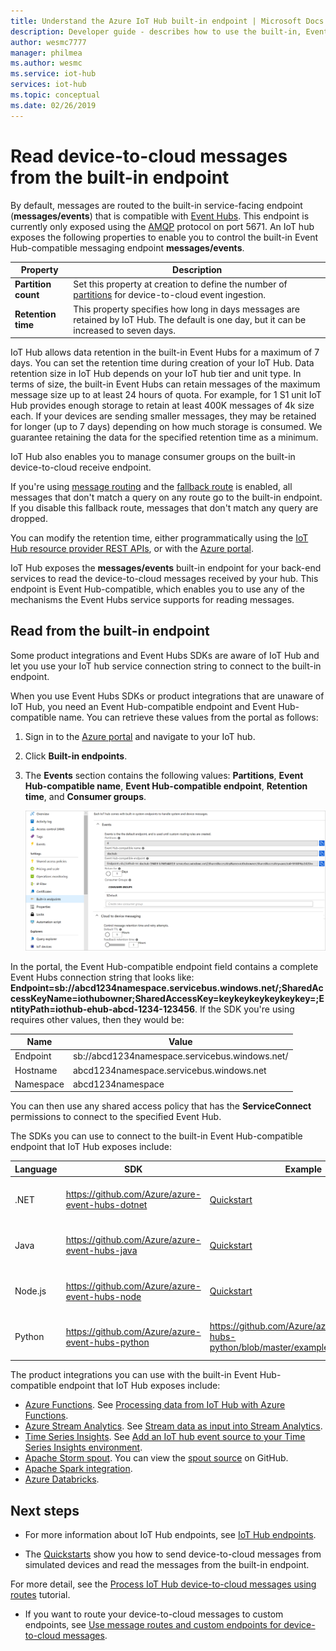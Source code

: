 ```yaml
---
title: Understand the Azure IoT Hub built-in endpoint | Microsoft Docs
description: Developer guide - describes how to use the built-in, Event Hub-compatible endpoint to read device-to-cloud messages.
author: wesmc7777
manager: philmea
ms.author: wesmc
ms.service: iot-hub
services: iot-hub
ms.topic: conceptual
ms.date: 02/26/2019
---
```


# Read device-to-cloud messages from the built-in endpoint

By default, messages are routed to the built-in service-facing endpoint (**messages/events**) that is compatible with [Event Hubs](https://azure.microsoft.com/documentation/services/event-hubs/). This endpoint is currently only exposed using the [AMQP](https://www.amqp.org/) protocol on port 5671. An IoT hub exposes the following properties to enable you to control the built-in Event Hub-compatible messaging endpoint **messages/events**.

| Property            | Description |
| ------------------- | ----------- |
| **Partition count** | Set this property at creation to define the number of [partitions](../event-hubs/event-hubs-features.md#partitions) for device-to-cloud event ingestion. |
| **Retention time**  | This property specifies how long in days messages are retained by IoT Hub. The default is one day, but it can be increased to seven days. |

IoT Hub allows data retention in the built-in Event Hubs for a maximum of 7 days. You can set the retention time during creation of your IoT Hub. Data retention size in IoT Hub depends on your IoT hub tier and unit type. In terms of size, the built-in Event Hubs can retain messages of the maximum message size up to at least 24 hours of quota. For example, for 1 S1 unit IoT Hub provides enough storage to retain at least 400K messages of 4k size each. If your devices are sending smaller messages, they may be retained for longer (up to 7 days) depending on how much storage is consumed. We guarantee retaining the data for the specified retention time as a minimum.

IoT Hub also enables you to manage consumer groups on the built-in device-to-cloud receive endpoint.

If you're using [message routing](iot-hub-devguide-messages-d2c.md) and the [fallback route](iot-hub-devguide-messages-d2c.md#fallback-route) is enabled, all messages that don't match a query on any route go to the built-in endpoint. If you disable this fallback route, messages that don't match any query are dropped.

You can modify the retention time, either programmatically using the [IoT Hub resource provider REST APIs](/rest/api/iothub/iothubresource), or with the [Azure portal](https://portal.azure.com).

IoT Hub exposes the **messages/events** built-in endpoint for your back-end services to read the device-to-cloud messages received by your hub. This endpoint is Event Hub-compatible, which enables you to use any of the mechanisms the Event Hubs service supports for reading messages.

## Read from the built-in endpoint

Some product integrations and Event Hubs SDKs are aware of IoT Hub and let you use your IoT hub service connection string to connect to the built-in endpoint.

When you use Event Hubs SDKs or product integrations that are unaware of IoT Hub, you need an Event Hub-compatible endpoint and Event Hub-compatible name. You can retrieve these values from the portal as follows:

1. Sign in to the [Azure portal](https://portal.azure.com) and navigate to your IoT hub.

2. Click **Built-in endpoints**.

3. The **Events** section contains the following values: **Partitions**, **Event Hub-compatible name**, **Event Hub-compatible endpoint**, **Retention time**, and **Consumer groups**.

    ![Device-to-cloud settings](./media/iot-hub-devguide-messages-read-builtin/eventhubcompatible.png)

In the portal, the Event Hub-compatible endpoint field contains a complete Event Hubs connection string that looks like: **Endpoint=sb://abcd1234namespace.servicebus.windows.net/;SharedAccessKeyName=iothubowner;SharedAccessKey=keykeykeykeykeykey=;EntityPath=iothub-ehub-abcd-1234-123456**. If the SDK you're using requires other values, then they would be:

| Name | Value |
| ---- | ----- |
| Endpoint | sb://abcd1234namespace.servicebus.windows.net/ |
| Hostname | abcd1234namespace.servicebus.windows.net |
| Namespace | abcd1234namespace |

You can then use any shared access policy that has the **ServiceConnect** permissions to connect to the specified Event Hub.

The SDKs you can use to connect to the built-in Event Hub-compatible endpoint that IoT Hub exposes include:

| Language | SDK | Example | Notes |
| -------- | --- | ------ | ----- |
| .NET | https://github.com/Azure/azure-event-hubs-dotnet | [Quickstart](quickstart-send-telemetry-dotnet.md) | Uses Event Hubs-compatible information |
 Java | https://github.com/Azure/azure-event-hubs-java | [Quickstart](quickstart-send-telemetry-java.md) | Uses Event Hubs-compatible information |
| Node.js | https://github.com/Azure/azure-event-hubs-node | [Quickstart](quickstart-send-telemetry-node.md) | Uses IoT Hub connection string |
| Python | https://github.com/Azure/azure-event-hubs-python | https://github.com/Azure/azure-event-hubs-python/blob/master/examples/iothub_recv.py | Uses IoT Hub connection string |

The product integrations you can use with the built-in Event Hub-compatible endpoint that IoT Hub exposes include:

* [Azure Functions](https://docs.microsoft.com/azure/azure-functions/). See [Processing data from IoT Hub with Azure Functions](https://azure.microsoft.com/resources/samples/functions-js-iot-hub-processing/).
* [Azure Stream Analytics](https://docs.microsoft.com/azure/stream-analytics/). See [Stream data as input into Stream Analytics](../stream-analytics/stream-analytics-define-inputs.md#stream-data-from-iot-hub).
* [Time Series Insights](https://docs.microsoft.com/azure/time-series-insights/). See [Add an IoT hub event source to your Time Series Insights environment](../time-series-insights/time-series-insights-how-to-add-an-event-source-iothub.md).
* [Apache Storm spout](../hdinsight/storm/apache-storm-develop-csharp-event-hub-topology.md). You can view the [spout source](https://github.com/apache/storm/tree/master/external/storm-eventhubs) on GitHub.
* [Apache Spark integration](../hdinsight/spark/apache-spark-eventhub-streaming.md).
* [Azure Databricks](https://docs.microsoft.com/azure/azure-databricks/).

## Next steps

* For more information about IoT Hub endpoints, see [IoT Hub endpoints](iot-hub-devguide-endpoints.md).

* The [Quickstarts](quickstart-send-telemetry-node.md) show you how to send device-to-cloud messages from simulated devices and read the messages from the built-in endpoint. 

For more detail, see the [Process IoT Hub device-to-cloud messages using routes](tutorial-routing.md) tutorial.

* If you want to route your device-to-cloud messages to custom endpoints, see [Use message routes and custom endpoints for device-to-cloud messages](iot-hub-devguide-messages-read-custom.md).
